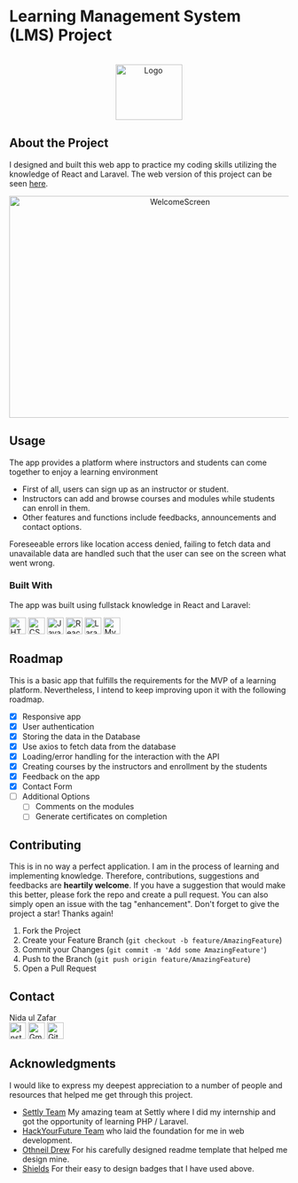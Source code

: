 # Learning Management System (LMS) Project

<!-- PROJECT LOGO -->
<br />
<div align="center">
  <a href="#">
    <img src="#" alt="Logo" width="120" height="100">
  </a>
  </div>

## About the Project
I designed and built this web app to practice my coding skills utilizing the knowledge of React and Laravel.
The web version of this project can be seen [here](https://learning-management-a43483664054.herokuapp.com/).

<div align="center">
<img src="#" width="600" height="400" alt="WelcomeScreen">
</div>


## Usage
The app provides a platform where instructors and students can come together to enjoy a learning environment
* First of all, users can sign up as an instructor or student.
* Instructors can add and browse courses and modules while students can enroll in them.
* Other features and functions include feedbacks, announcements and contact options.

Foreseeable errors like location access denied, failing to fetch data and unavailable data are handled such that the user can see on the screen what went wrong.


### Built With

The app was built using fullstack knowledge in React and Laravel:

<img src="https://img.shields.io/badge/-HTML:5-750000?logo=html5" height="30" alt="HTML:5"> <img src="https://img.shields.io/badge/-CSS-4c9ee8?logo=css3" height="30" alt="CSS:3">
<img src="https://img.shields.io/badge/-Javascript-000000?logo=javascript" height="30" alt="JavaScript"> <img src="https://img.shields.io/badge/-React-gray?logo=react" height="30" alt="React">
<img src="https://img.shields.io/badge/-Laravel-ffffff?logo=laravel" height="30" alt="Laravel"> <img src="https://img.shields.io/badge/-MySQL-ADDe96?logo=mysql" height="30" alt="MySQL">


## Roadmap

This is a basic app that fulfills the requirements for the MVP of a learning platform. Nevertheless, I intend to keep improving upon it with the following roadmap. 

- [x] Responsive app
- [x] User authentication
- [x] Storing the data in the Database
- [x] Use axios to fetch data from the database
- [x] Loading/error handling for the interaction with the API
- [x] Creating courses by the instructors and enrollment by the students
- [x] Feedback on the app
- [x] Contact Form
- [ ] Additional Options
    - [ ] Comments on the modules
    - [ ] Generate certificates on completion

## Contributing

This is in no way a perfect application. I am in the process of learning and implementing knowledge. Therefore, contributions, suggestions and feedbacks are **heartily welcome**. If you have a suggestion that would make this better, please fork the repo and create a pull request. You can also simply open an issue with the tag "enhancement".
Don't forget to give the project a star! Thanks again!

1. Fork the Project
2. Create your Feature Branch (`git checkout -b feature/AmazingFeature`)
3. Commit your Changes (`git commit -m 'Add some AmazingFeature'`)
4. Push to the Branch (`git push origin feature/AmazingFeature`)
5. Open a Pull Request

## Contact

Nida ul Zafar <br>
[<img src="https://img.shields.io/badge/-instagram-1282e8?logo=instagram" height="30" alt="Instagram">](https://instagram.com/ahmadhunny) 
[<img src="https://img.shields.io/badge/-Gmail-fff?logo=gmail" height="30" alt="Gmail">](mailto:nidaulzafar@gmail.com)
[<img src="https://img.shields.io/badge/-github-000?logo=github" height="30" alt="Github">](https://github.com/nidaulzafar)


## Acknowledgments

I would like to express my deepest appreciation to a number of people and resources that helped me get through this project. 


* [Settly Team](https://settly.nl/) My amazing team at Settly where I did my internship and got the opportunity of learning PHP / Laravel.
* [HackYourFuture Team](https://github.com/HackYourFuture) who laid the foundation for me in web development.
* [Othneil Drew](https://github.com/othneildrew) For his carefully designed readme template that helped me design mine.
* [Shields](https://shields.io/) For their easy to design badges that I have used above.

